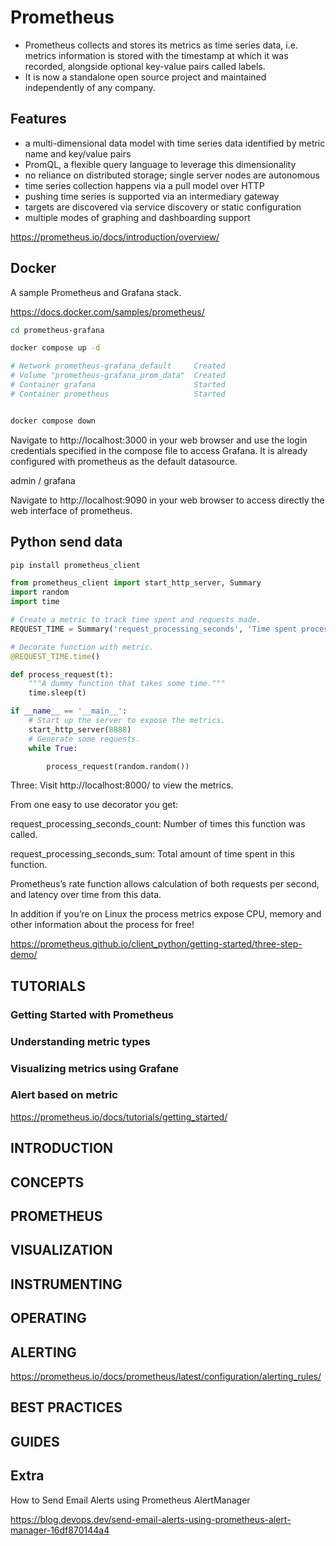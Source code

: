 # Prometheus

* Prometheus collects and stores its metrics as time series data, i.e. metrics information is stored with the timestamp at which it was recorded, alongside optional key-value pairs called labels.
* It is now a standalone open source project and maintained independently of any company. 


## Features

* a multi-dimensional data model with time series data identified by metric name and key/value pairs
* PromQL, a flexible query language to leverage this dimensionality
* no reliance on distributed storage; single server nodes are autonomous
* time series collection happens via a pull model over HTTP
* pushing time series is supported via an intermediary gateway
* targets are discovered via service discovery or static configuration
* multiple modes of graphing and dashboarding support

https://prometheus.io/docs/introduction/overview/

## Docker

A sample Prometheus and Grafana stack.

https://docs.docker.com/samples/prometheus/


```bash
cd prometheus-grafana

docker compose up -d

# Network prometheus-grafana_default     Created                                                               
# Volume "prometheus-grafana_prom_data"  Created                                                                  
# Container grafana                      Started                                                                 
# Container prometheus                   Started


docker compose down
```

Navigate to http://localhost:3000 in your web browser and use the login credentials specified in the compose file to access Grafana. It is already configured with prometheus as the default datasource.

admin / grafana


Navigate to http://localhost:9090 in your web browser to access directly the web interface of prometheus.



## Python send data

```bash
pip install prometheus_client

```
```py
from prometheus_client import start_http_server, Summary
import random
import time

# Create a metric to track time spent and requests made.
REQUEST_TIME = Summary('request_processing_seconds', 'Time spent processing request')

# Decorate function with metric.
@REQUEST_TIME.time()

def process_request(t):
    """A dummy function that takes some time."""
    time.sleep(t)

if __name__ == '__main__':
    # Start up the server to expose the metrics.
    start_http_server(8888)
    # Generate some requests.
    while True:

        process_request(random.random())

```

Three: Visit http://localhost:8000/ to view the metrics.

From one easy to use decorator you get:

request_processing_seconds_count: Number of times this function was called.

request_processing_seconds_sum: Total amount of time spent in this function.

Prometheus’s rate function allows calculation of both requests per second, and latency over time from this data.


In addition if you’re on Linux the process metrics expose CPU, memory and other information about the process for free!

https://prometheus.github.io/client_python/getting-started/three-step-demo/


## TUTORIALS

### Getting Started with Prometheus

### Understanding metric types

### Visualizing metrics using Grafane

### Alert based on metric

https://prometheus.io/docs/tutorials/getting_started/


## INTRODUCTION

## CONCEPTS

## PROMETHEUS

## VISUALIZATION

## INSTRUMENTING

## OPERATING

## ALERTING

https://prometheus.io/docs/prometheus/latest/configuration/alerting_rules/

## BEST PRACTICES

## GUIDES

## Extra

How to Send Email Alerts using Prometheus AlertManager

https://blog.devops.dev/send-email-alerts-using-prometheus-alert-manager-16df870144a4



